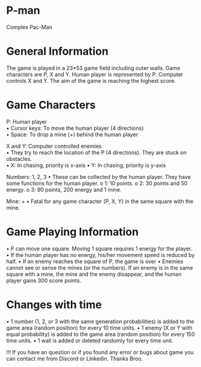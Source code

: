 # P-man
Complex Pac-Man

# General Information
The game is played in a 23*53 game field including outer walls. Game characters are P, X and Y. Human player is represented by P. Computer controls X and Y. The aim of the game is reaching the highest score.

# Game Characters
P: Human player   
•	Cursor keys: To move the human player (4 directions)   
•	Space: To drop a mine (+) behind the human player

X and Y: Computer controlled enemies   
•	They try to reach the location of the P (4 directions). They are stuck on obstacles.    
•	X: In chasing, priority is x-axis
•	Y: In chasing, priority is y-axis

Numbers: 1, 2, 3
•	These can be collected by the human player. They have some functions for the human player.
o	1: 10 points.
o	2: 30 points and 50 energy.
o	3: 90 points, 200 energy and 1 mine.    

Mine: +
•	Fatal for any game character (P, X, Y) in the same square with the mine.

# Game Playing Information
• P can move one square. Moving 1 square requires 1 energy for the player.
• If the human player has no energy, his/her movement speed is reduced by half.
• If an enemy reaches the square of P, the game is over
•	Enemies cannot see or sense the mines (or the numbers). If an enemy is in the same square with a mine, the mine and the enemy disappear, and the human player gains 300 score points. 

# Changes with time
•	1 number (1, 2, or 3 with the same generation probabilities) is added to the game area (random position) for every 10 time units. 
•	1 enemy (X or Y with equal probability) is added to the game area (random position) for every 150 time units. 
•	1 wall is added or deleted randomly for every time unit.

!!! If you have an question or if you found any error or bugs about game you can contact me from Discord or Linkedin. Thanks Broo.
